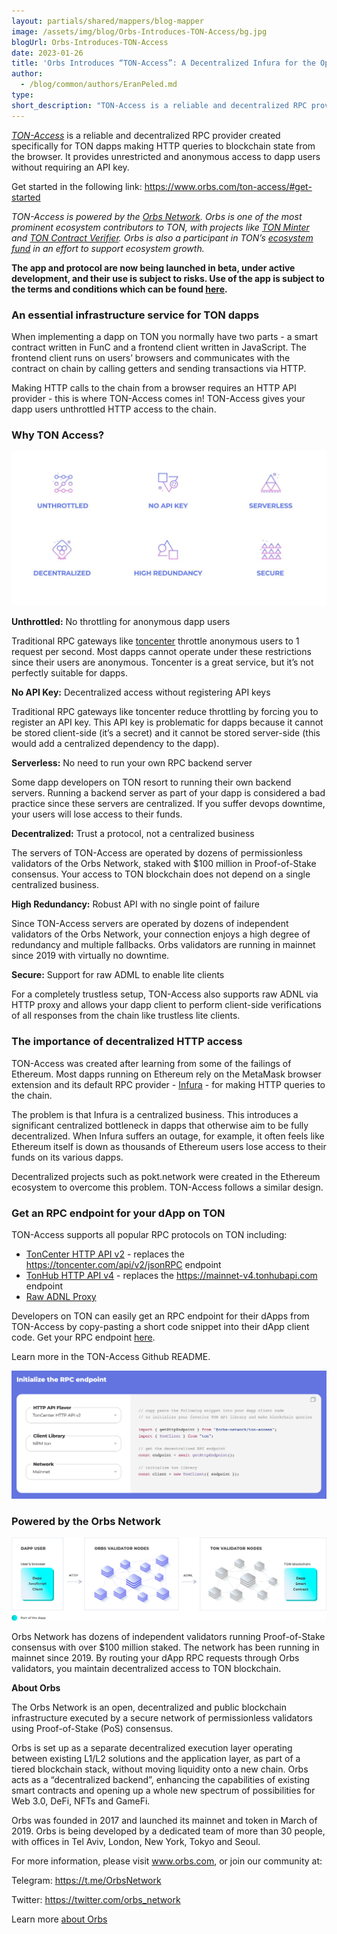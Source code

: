 ```yaml
---
layout: partials/shared/mappers/blog-mapper
image: /assets/img/blog/Orbs-Introduces-TON-Access/bg.jpg
blogUrl: Orbs-Introduces-TON-Access
date: 2023-01-26
title: 'Orbs Introduces “TON-Access”: A Decentralized Infura for the Open Network (TON)'
author:
  - /blog/common/authors/EranPeled.md
type:
short_description: "TON-Access is a reliable and decentralized RPC provider created specifically for TON dapps making HTTP queries to blockchain state from the browser. It provides unrestricted and anonymous access to dapp users without requiring an API key."
---
```


_[TON-Access](https://www.orbs.com/ton-access/)_ is a reliable and decentralized RPC provider created specifically for TON dapps making HTTP queries to blockchain state from the browser. It provides unrestricted and anonymous access to dapp users without requiring an API key.

Get started in the following link:
https://www.orbs.com/ton-access/#get-started

_TON-Access is powered by the [Orbs Network](https://www.orbs.com/). Orbs is one of the most prominent ecosystem contributors to TON, with projects like [TON Minter](https://minter.ton.org) and [TON Contract Verifier](https://tonverifier.live). Orbs is also a participant in TON’s [ecosystem fund](https://cointelegraph.com/news/new-250m-toncoin-fund-targets-dex-and-nft-tools-on-ton-blockchain) in an effort to support ecosystem growth._ 

**The app and protocol are now being launched in beta, under active development, and their use is subject to risks. Use of the app is subject to the terms and conditions which can be found [here](https://drive.google.com/file/d/1M94rXb1Ul4WfuUYKdZxTJrQBbhECPsFP/view?usp=share_link).**

### An essential infrastructure service for TON dapps

When implementing a dapp on TON you normally have two parts - a smart contract written in FunC and a frontend client written in JavaScript. The frontend client runs on users’ browsers and communicates with the contract on chain by calling getters and sending transactions via HTTP.

Making HTTP calls to the chain from a browser requires an HTTP API provider - this is where TON-Access comes in! TON-Access gives your dapp users unthrottled HTTP access to the chain.

### Why TON Access?

![Access](/assets/img/blog/Orbs-Introduces-TON-Access/image5.jpg)


**Unthrottled:** No throttling for anonymous dapp users

Traditional RPC gateways like [toncenter](https://toncenter.com/) throttle anonymous users to 1 request per second. Most dapps cannot operate under these restrictions since their users are anonymous. Toncenter is a great service, but it’s not perfectly suitable for dapps.

**No API Key:** Decentralized access without registering API keys

Traditional RPC gateways like toncenter reduce throttling by forcing you to register an API key. This API key is problematic for dapps because it cannot be stored client-side (it’s a secret) and it cannot be stored server-side (this would add a centralized dependency to the dapp).

**Serverless:** No need to run your own RPC backend server

Some dapp developers on TON resort to running their own backend servers. Running a backend server as part of your dapp is considered a bad practice  since these servers are centralized. If you suffer devops downtime, your users will lose access to their funds.

**Decentralized:** Trust a protocol, not a centralized business

The servers of TON-Access are operated by dozens of permissionless validators of the Orbs Network, staked with $100 million in Proof-of-Stake consensus. Your access to TON blockchain does not depend on a single centralized business.

**High Redundancy:** Robust API with no single point of failure

Since TON-Access servers are operated by dozens of independent validators of the Orbs Network, your connection enjoys a high degree of redundancy and multiple fallbacks. Orbs validators are running in mainnet since 2019 with virtually no downtime.

**Secure:** Support for raw ADML to enable lite clients

For a completely trustless setup, TON-Access also supports raw ADNL via HTTP proxy and allows your dapp client to perform client-side verifications of all responses from the chain like trustless lite clients.

### The importance of decentralized HTTP access

TON-Access was created after learning from some of the failings of Ethereum. Most dapps running on Ethereum rely on the MetaMask browser extension and its default RPC provider - [Infura](https://www.infura.io/) - for making HTTP queries to the chain. 

The problem is that Infura is a centralized business. This introduces a significant centralized bottleneck in dapps that otherwise aim to be fully decentralized. When Infura suffers an outage, for example, it often feels like Ethereum itself is down as thousands of Ethereum users lose access to their funds on its various dapps.

Decentralized projects such as pokt.network were created in the Ethereum ecosystem to overcome this problem. TON-Access follows a similar design.

### Get an RPC endpoint for your dApp on TON

TON-Access supports all popular RPC protocols on TON including:

- [TonCenter HTTP API v2](https://toncenter.com/api/v2/) - replaces the https://toncenter.com/api/v2/jsonRPC endpoint
- [TonHub HTTP API v4](https://github.com/ton-foundation/ton-api-v4) - replaces the https://mainnet-v4.tonhubapi.com endpoint
- [Raw ADNL Proxy](https://github.com/ton-community/ton-lite-client)

Developers on TON can easily get an RPC endpoint for their dApps from TON-Access by copy-pasting a short code snippet into their dApp client code. Get your RPC endpoint [here](https://www.orbs.com/ton-access/#get-started).

Learn more in the TON-Access Github README.

![rpc](/assets/img/blog/Orbs-Introduces-TON-Access/image2.png)



### Powered by the Orbs Network

![chart](/assets/img/blog/Orbs-Introduces-TON-Access/image3.png)


Orbs Network has dozens of independent validators running Proof-of-Stake consensus with over $100 million staked. The network has been running in mainnet since 2019. By routing your dApp RPC requests through Orbs validators, you maintain decentralized access to TON blockchain.


<div class='line-separator'> </div>

**About Orbs**

The Orbs Network is an open, decentralized and public blockchain infrastructure executed by a secure network of permissionless validators using Proof-of-Stake (PoS) consensus.

Orbs is set up as a separate decentralized execution layer operating between existing L1/L2 solutions and the application layer, as part of a tiered blockchain stack, without moving liquidity onto a new chain. Orbs acts as a “decentralized backend”, enhancing the capabilities of existing smart contracts and opening up a whole new spectrum of possibilities for Web 3.0, DeFi, NFTs and GameFi.

Orbs was founded in 2017 and launched its mainnet and token in March of 2019. Orbs is being developed by a dedicated team of more than 30 people, with offices in Tel Aviv, London, New York, Tokyo and Seoul.

For more information, please visit www.orbs.com, or join our community at:

Telegram: https://t.me/OrbsNetwork

Twitter: https://twitter.com/orbs_network

Learn more [about Orbs](https://www.orbs.com/Orbs-A-Re-introduction/)

